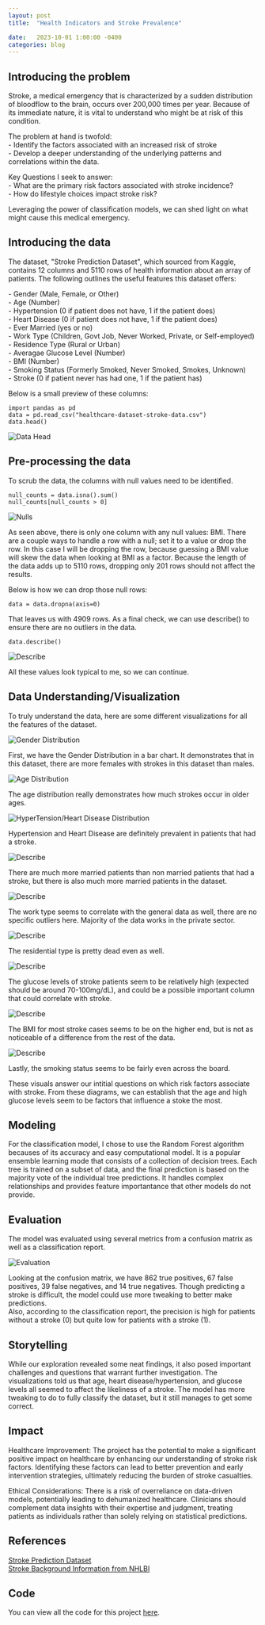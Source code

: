 ```yaml
---
layout: post
title:  "Health Indicators and Stroke Prevalence"

date:   2023-10-01 1:00:00 -0400
categories: blog
---
```


## Introducing the problem
Stroke, a medical emergency that is characterized by a sudden distribution of
bloodflow to the brain, occurs over 200,000 times per year. Because of its
immediate nature, it is vital to understand who might be at risk of this
condition.

The problem at hand is twofold: \
\- Identify the factors associated with an increased risk of stroke \
\- Develop a deeper understanding of the underlying patterns and
correlations within the data.

Key Questions I seek to answer: \
\- What are the primary risk factors associated with stroke incidence? \
\- How do lifestyle choices impact stroke risk?

Leveraging the power of classification models, we can shed light on what might
cause this medical emergency.

## Introducing the data

The dataset, "Stroke Prediction Dataset", which sourced from Kaggle, contains
12 columns and 5110 rows of health information about an array of patients. The
following outlines the useful features this dataset offers:

\- Gender (Male, Female, or Other) \
\- Age (Number) \
\- Hypertension (0 if patient does not have, 1 if the patient does) \
\- Heart Disease (0 if patient does not have, 1 if the patient does) \
\- Ever Married (yes or no) \
\- Work Type (Children, Govt Job, Never Worked, Private, or Self-employed) \
\- Residence Type (Rural or Urban) \
\- Averagae Glucose Level (Number) \
\- BMI (Number) \
\- Smoking Status (Formerly Smoked, Never Smoked, Smokes, Unknown) \
\- Stroke (0 if patient never has had one, 1 if the patient has)

Below is a small preview of these columns:
```
import pandas as pd
data = pd.read_csv("healthcare-dataset-stroke-data.csv")
data.head()
```
![Data Head](/assets/p2/head.png)

## Pre-processing the data
To scrub the data, the columns with null values need to be identified.
```
null_counts = data.isna().sum()
null_counts[null_counts > 0]
```
![Nulls](/assets/p2/nulls.png)

As seen above, there is only one column with any null values: BMI. There are a
couple ways to handle a row with a null; set it to a value or drop the row. In
this case I will be dropping the row, because guessing a BMI value will skew
the data when looking at BMI as a factor. Because the length of the data adds
up to 5110 rows, dropping only 201 rows should not affect the results.

Below is how we can drop those null rows:

```
data = data.dropna(axis=0)
```
That leaves us with 4909 rows. As a final check, we can use describe() to
ensure there are no outliers in the data.
```
data.describe()
```
![Describe](/assets/p2/describe.png)

All these values look typical to me, so we can continue.

## Data Understanding/Visualization

To truly understand the data, here are some different visualizations for all
the features of the dataset.



![Gender Distribution](/assets/p2/gender_distribution.png)

First, we have the Gender Distribution in a bar chart. It demonstrates that in
this dataset, there are more females with strokes in this dataset than males.

![Age Distribution](/assets/p2/age_distribution.png)

The age distribution really demonstrates how much strokes occur in older ages.

![HyperTension/Heart Disease Distribution](/assets/p2/hypertension_heart_disease_distribution.png)

Hypertension and Heart Disease are definitely prevalent in patients that had a
stroke.

![Describe](/assets/p2/marital_status_distribution.png)

There are much more married patients than non married patients that had a
stroke, but there is also much more married patients in the dataset.

![Describe](/assets/p2/work_type_distribution.png)

The work type seems to correlate with the general data as well, there are no specific outliers here. Majority of the data works in the private sector.

![Describe](/assets/p2/residence_type_distribution.png)

The residential type is pretty dead even as well.

![Describe](/assets/p2/glucose_distribution.png)

The glucose levels of stroke patients seem to be relatively high (expected
should be around 70-100mg/dL), and could be a possible important column that
could correlate with stroke.

![Describe](/assets/p2/bmi_distribution.png)

The BMI for most stroke cases seems to be on the higher end, but is not as
noticeable of a difference from the rest of the data.

![Describe](/assets/p2/smoking_status_distribution.png)

Lastly, the smoking status seems to be fairly even across the board.

These visuals answer our intitial questions on which risk factors associate
with stroke. From these diagrams, we can establish that the age and high
glucose levels seem to be factors that influence a stoke the most.


## Modeling

For the classification model, I chose to use the Random Forest algorithm
becauses of its accuracy and easy computational model. It is a popular ensemble
learning mode that consists of a collection of decision trees. Each tree is
trained on a subset of data, and the final prediction is based on the majority
vote of the individual tree predictions. It handles complex relationships and
provides feature importantance that other models do not provide.

## Evaluation

The model was evaluated using several metrics from a confusion matrix as well
as a classification report.

![Evaluation](/assets/p2/evaluation.png)

Looking at the confusion matrix, we have 862 true positives, 67 false
positives, 39 false negatives, and 14 true negatives. Though predicting a
stroke is difficult, the model could use more tweaking to better make
predictions. \
Also, according to the classification report, the precision is high for
patients without a stroke (0) but quite low for patients with a stroke (1).

## Storytelling

While our exploration revealed some neat findings, it also posed important
challenges and questions that warrant further investigation. The visualizations
told us that age, heart disease/hypertension, and glucose levels all seemed to
affect the likeliness of a stroke. The model has more tweaking to do to fully
classify the dataset, but it still manages to get some correct.

## Impact
Healthcare Improvement: The project has the potential to make a significant
positive impact on healthcare by enhancing our understanding of stroke risk
factors. Identifying these factors can lead to better prevention and early
intervention strategies, ultimately reducing the burden of stroke casualties.

Ethical Considerations: There is a risk of overreliance on data-driven models,
potentially leading to dehumanized healthcare. Clinicians should complement
data insights with their expertise and judgment, treating patients as
individuals rather than solely relying on statistical predictions.

## References
[Stroke Prediction Dataset](https://www.kaggle.com/datasets/fedesoriano/stroke-prediction-dataset)\
[Stroke Background Information from NHLBI](https://www.nhlbi.nih.gov/health/stroke)

## Code
You can view all the code for this project [here](/assets/p2/project_two_code.html).
